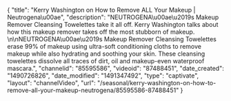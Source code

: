 {
    "title": "Kerry Washington on How to Remove ALL Your Makeup | Neutrogena\u00ae",
    "description": "NEUTROGENA\u00ae\u2019s Makeup Remover Cleansing Towelettes take it all off. Kerry Washington talks about how this makeup remover takes off the most stubborn of makeup. \n\nNEUTROGENA\u00ae\u2019s Makeup Remover Cleansing Towelettes erase 99% of makeup using ultra-soft conditioning cloths to remove makeup while also hydrating and soothing your skin. These cleansing towelettes dissolve all traces of dirt, oil and makeup-even waterproof mascara.",
    "channelid": "85595586",
    "videoid": "87488451",
    "date_created": "1490726826",
    "date_modified": "1491347492",
    "type": "captivate",
    "layout": "channelVideo",
    "url": "\/seasonal\/kerry-washington-on-how-to-remove-all-your-makeup-neutrogena\/85595586-87488451"
}